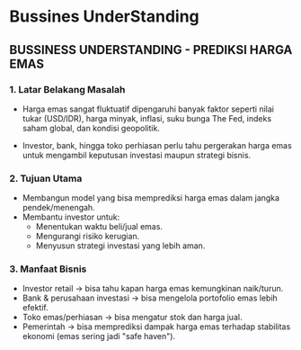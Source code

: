 # Bussines UnderStanding

## BUSSINESS UNDERSTANDING - PREDIKSI HARGA EMAS

### 1. Latar Belakang Masalah
- Harga emas sangat fluktuatif dipengaruhi banyak faktor seperti nilai tukar (USD/IDR), harga minyak, inflasi, suku bunga The Fed, indeks saham global, dan kondisi geopolitik.

- Investor, bank, hingga toko perhiasan perlu tahu pergerakan harga emas untuk mengambil keputusan investasi maupun strategi bisnis.

### 2. Tujuan Utama
- Membangun model yang bisa memprediksi harga emas dalam jangka pendek/menengah.
- Membantu investor untuk:
    - Menentukan waktu beli/jual emas.
    - Mengurangi risiko kerugian.
    - Menyusun strategi investasi yang lebih aman.

### 3. Manfaat Bisnis
- Investor retail → bisa tahu kapan harga emas kemungkinan naik/turun.
- Bank & perusahaan investasi → bisa mengelola portofolio emas lebih efektif.
- Toko emas/perhiasan → bisa mengatur stok dan harga jual.
- Pemerintah → bisa memprediksi dampak harga emas terhadap stabilitas ekonomi (emas sering jadi "safe haven").